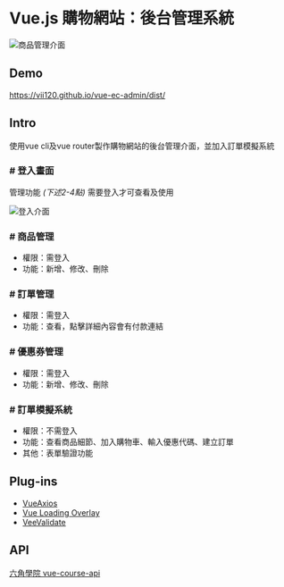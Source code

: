 # Vue.js 購物網站：後台管理系統

![商品管理介面](https://i.imgur.com/ib1RFZM.png)

## Demo
https://vii120.github.io/vue-ec-admin/dist/

## Intro

使用vue cli及vue router製作購物網站的後台管理介面，並加入訂單模擬系統

### # 登入畫面

管理功能 *(下述2-4點)* 需要登入才可查看及使用

![登入介面](https://i.imgur.com/v1LzcrE.png)

### # 商品管理
* 權限：需登入
* 功能：新增、修改、刪除

### # 訂單管理
* 權限：需登入
* 功能：查看，點擊詳細內容會有付款連結

### # 優惠券管理
* 權限：需登入
* 功能：新增、修改、刪除

### # 訂單模擬系統
* 權限：不需登入
* 功能：查看商品細節、加入購物車、輸入優惠代碼、建立訂單
* 其他：表單驗證功能

## Plug-ins
* [VueAxios](https://www.npmjs.com/package/vue-axios)
* [Vue Loading Overlay](https://github.com/ankurk91/vue-loading-overlay)
* [VeeValidate](https://github.com/baianat/vee-validate)

## API
[六角學院 vue-course-api](https://github.com/hexschool/vue-course-api-wiki/wiki)
